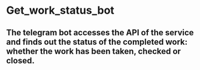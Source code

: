 # Get_work_status_bot
## The telegram bot accesses the API of the service and finds out the status of the completed work: whether the work has been taken, checked or closed.
